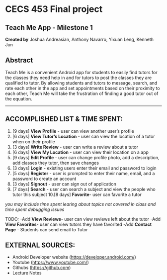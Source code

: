 CECS 453 Final project  
===
Teach Me App - Milestone 1 
---

**Created by** Joshua Andreasian, Anthony Navarro, Yixuan Leng, Kenneth Jun


**Abstract**  
---

Teach Me is a convenient Android app for students to easily find tutors for the classes they need help in and for tutors to post the classes they are qualified to tutor. By allowing students and tutors to message, search, and rate each other in the app and set appointments based on their proximity to each other, Teach Me will take the frustration of finding a good tutor out of the equation.

---
ACCOMPLISHED LIST & TIME SPENT:
---

1. [9 days] **View Profile** - user can view another user’s profile
2. [6 days] **View Tutor’s Location** - user can view the location of a tutor when on their profile
3. [3 days] **Write Review** - user can write a review about a tutor 
4. [6 days] **View My Location** - user can view their location on a app
5. [9 days] **Edit Profile** - user can change profile photo, add a description, add classes they tutor, then save changes
6. [3 days] **Login** - existing users enter their email and password to login  
7. [5 days] **Register** - user is prompted to enter their name, email, and a password to create an account
8. [3 days] **Signout** - user can sign out of application
9. [7 days] **Search** - user can search a subject and view the people who tutor this subject
10.[8 days] **Favorite**- user can favorite a tutor

*you may include time spent learing about topics not covered in class and time spent debugging issues*   

TODO:
-Add **View Reviews**- user can view reviews left about the tutor
-Add **View Favorites**- user can view tutors they have favorited
-Add **Contact Page** - Students can send email to Tutor

EXTERNAL SOURCES:  
---

* Android Developer website (https://developer.android.com/)
* Youtube (https://www.youtube.com/)
* Githubs (https://github.com)
* Lecture Notes  




